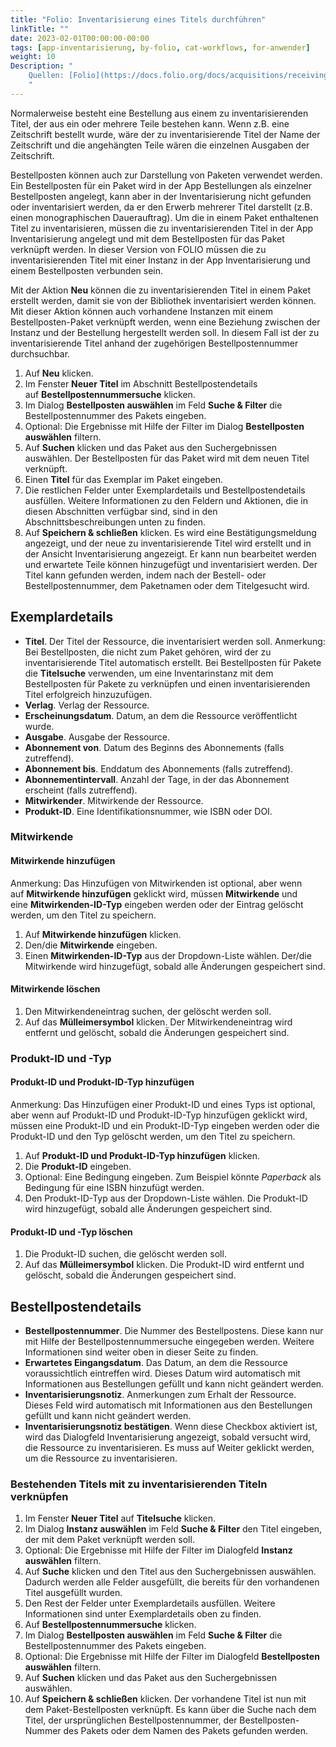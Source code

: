 ```yaml
---
title: "Folio: Inventarisierung eines Titels durchführen"
linkTitle: ""
date: 2023-02-01T00:00:00-00:00
tags: [app-inventarisierung, by-folio, cat-workflows, for-anwender]
weight: 10
Description: "
    Quellen: [Folio](https://docs.folio.org/docs/acquisitions/receiving/#creating-a-receiving-title) & [GBV](https://info.gbv.de/pages/viewpage.action?pageId=851935415)
    "
---
```


Normalerweise besteht eine Bestellung aus einem zu inventarisierenden Titel, der aus ein oder mehrere Teile bestehen kann. Wenn z.B. eine Zeitschrift bestellt wurde, wäre der zu inventarisierende Titel der Name der Zeitschrift und die angehängten Teile wären die einzelnen Ausgaben der Zeitschrift.

Bestellposten können auch zur Darstellung von Paketen verwendet werden. Ein Bestellposten für ein Paket wird in der App Bestellungen als einzelner Bestellposten angelegt, kann aber in der Inventarisierung nicht gefunden oder inventarisiert werden, da er den Erwerb mehrerer Titel darstellt (z.B. einen monographischen Dauerauftrag). Um die in einem Paket enthaltenen Titel zu inventarisieren, müssen die zu inventarisierenden Titel in der App Inventarisierung angelegt und mit dem Bestellposten für das Paket verknüpft werden. In dieser Version von FOLIO müssen die zu inventarisierenden Titel mit einer Instanz in der App Inventarisierung und einem Bestellposten verbunden sein.

Mit der Aktion **Neu** können die zu inventarisierenden Titel in einem Paket erstellt werden, damit sie von der Bibliothek inventarisiert werden können. Mit dieser Aktion können auch vorhandene Instanzen mit einem Bestellposten-Paket verknüpft werden, wenn eine Beziehung zwischen der Instanz und der Bestellung hergestellt werden soll. In diesem Fall ist der zu inventarisierende Titel anhand der zugehörigen Bestellpostennummer durchsuchbar.

1.  Auf **Neu** klicken.
2.  Im Fenster **Neuer Titel** im Abschnitt Bestellpostendetails auf **Bestellpostennummersuche** klicken.
3.  Im Dialog **Bestellposten auswählen** im Feld **Suche & Filter** die Bestellpostennummer des Pakets eingeben.
4.  Optional: Die Ergebnisse mit Hilfe der Filter im Dialog **Bestellposten auswählen** filtern.
5.  Auf **Suchen** klicken und das Paket aus den Suchergebnissen auswählen. Der Bestellposten für das Paket wird mit dem neuen Titel verknüpft.
6.  Einen **Titel** für das Exemplar im Paket eingeben.
7.  Die restlichen Felder unter Exemplardetails und Bestellpostendetails ausfüllen. Weitere Informationen zu den Feldern und Aktionen, die in diesen Abschnitten verfügbar sind, sind in den Abschnittsbeschreibungen unten zu finden.
8.  Auf **Speichern & schließen** klicken. Es wird eine Bestätigungsmeldung angezeigt, und der neue zu inventarisierende Titel wird erstellt und in der Ansicht Inventarisierung angezeigt. Er kann nun bearbeitet werden und erwartete Teile können hinzugefügt und inventarisiert werden. Der Titel kann gefunden werden, indem nach der Bestell- oder Bestellpostennummer, dem Paketnamen oder dem Titelgesucht wird.

## Exemplardetails

-   **Titel**. Der Titel der Ressource, die inventarisiert werden soll. Anmerkung: Bei Bestellposten, die nicht zum Paket gehören, wird der zu inventarisierende Titel automatisch erstellt. Bei Bestellposten für Pakete die **Titelsuche** verwenden, um eine Inventarinstanz mit dem Bestellposten für Pakete zu verknüpfen und einen inventarisierenden Titel erfolgreich hinzuzufügen.
-   **Verlag**. Verlag der Ressource.
-   **Erscheinungsdatum**. Datum, an dem die Ressource veröffentlicht wurde.
-   **Ausgabe**. Ausgabe der Ressource.
-   **Abonnement von**. Datum des Beginns des Abonnements (falls zutreffend).
-   **Abonnement bis**. Enddatum des Abonnements (falls zutreffend).
-   **Abonnementintervall**. Anzahl der Tage, in der das Abonnement erscheint (falls zutreffend).
-   **Mitwirkender**. Mitwirkende der Ressource.
-   **Produkt-ID**. Eine Identifikationsnummer, wie ISBN oder DOI.

### Mitwirkende

#### Mitwirkende hinzufügen

Anmerkung: Das Hinzufügen von Mitwirkenden ist optional, aber wenn auf **Mitwirkende hinzufügen** geklickt wird, müssen **Mitwirkende** und eine **Mitwirkenden-ID-Typ** eingeben werden oder der Eintrag gelöscht werden, um den Titel zu speichern.

1.  Auf **Mitwirkende hinzufügen** klicken.
2.  Den/die **Mitwirkende** eingeben.
3.  Einen **Mitwirkenden-ID-Typ** aus der Dropdown-Liste wählen. Der/die Mitwirkende wird hinzugefügt, sobald alle Änderungen gespeichert sind.

#### Mitwirkende löschen

1.  Den Mitwirkendeneintrag suchen, der gelöscht werden soll.
2.  Auf das **Mülleimersymbol** klicken. Der Mitwirkendeneintrag wird entfernt und gelöscht, sobald die Änderungen gespeichert sind.

### Produkt-ID und -Typ

#### Produkt-ID und Produkt-ID-Typ hinzufügen

Anmerkung: Das Hinzufügen einer Produkt-ID und eines Typs ist optional, aber wenn auf Produkt-ID und Produkt-ID-Typ hinzufügen geklickt wird, müssen eine Produkt-ID und ein Produkt-ID-Typ eingeben werden oder die Produkt-ID und den Typ gelöscht werden, um den Titel zu speichern.

1.  Auf **Produkt-ID und Produkt-ID-Typ hinzufügen** klicken.
2.  Die **Produkt-ID** eingeben.
3.  Optional: Eine Bedingung eingeben. Zum Beispiel könnte _Paperback_ als Bedingung für eine ISBN hinzufügt werden.
4.  Den Produkt-ID-Typ aus der Dropdown-Liste wählen. Die Produkt-ID wird hinzugefügt, sobald alle Änderungen gespeichert sind.

#### Produkt-ID und -Typ löschen

1.  Die Produkt-ID suchen, die gelöscht werden soll.
2.  Auf das **Mülleimersymbol** klicken. Die Produkt-ID wird entfernt und gelöscht, sobald die Änderungen gespeichert sind.

## Bestellpostendetails

-   **Bestellpostennummer**. Die Nummer des Bestellpostens. Diese kann nur mit Hilfe der Bestellpostennummersuche eingegeben werden. Weitere Informationen sind weiter oben in dieser Seite zu finden.
-   **Erwartetes Eingangsdatum**. Das Datum, an dem die Ressource voraussichtlich eintreffen wird. Dieses Datum wird automatisch mit Informationen aus Bestellungen gefüllt und kann nicht geändert werden.
-   **Inventarisierungsnotiz**. Anmerkungen zum Erhalt der Ressource. Dieses Feld wird automatisch mit Informationen aus den Bestellungen gefüllt und kann nicht geändert werden.
-   **Inventarisierungsnotiz bestätigen**. Wenn diese Checkbox aktiviert ist, wird das Dialogfeld Inventarisierung angezeigt, sobald versucht wird, die Ressource zu inventarisieren. Es muss auf Weiter geklickt werden, um die Ressource zu inventarisieren.

### Bestehenden Titels mit zu inventarisierenden Titeln verknüpfen

1.  Im Fenster **Neuer Titel** auf **Titelsuche** klicken.
2.  Im Dialog **Instanz auswählen** im Feld **Suche & Filter** den Titel eingeben, der mit dem Paket verknüpft werden soll.
3.  Optional: Die Ergebnisse mit Hilfe der Filter im Dialogfeld **Instanz auswählen** filtern.
4.  Auf **Suche** klicken und den Titel aus den Suchergebnissen auswählen. Dadurch werden alle Felder ausgefüllt, die bereits für den vorhandenen Titel ausgefüllt wurden.
5.  Den Rest der Felder unter Exemplardetails ausfüllen. Weitere Informationen sind unter Exemplardetails oben zu finden.
6.  Auf **Bestellpostennummersuche** klicken.
7.  Im Dialog **Bestellposten auswählen** im Feld **Suche & Filter** die Bestellpostennummer des Pakets eingeben.
8.  Optional: Die Ergebnisse mit Hilfe der Filter im Dialogfeld **Bestellposten auswählen** filtern.
9.  Auf **Suchen** klicken und das Paket aus den Suchergebnissen auswählen.
10.  Auf **Speichern & schließen** klicken. Der vorhandene Titel ist nun mit dem Paket-Bestellposten verknüpft. Es kann über die Suche nach dem Titel, der ursprünglichen Bestellpostennummer, der Bestellposten-Nummer des Pakets oder dem Namen des Pakets gefunden werden.
